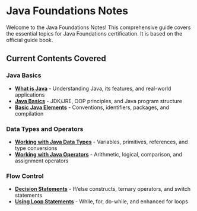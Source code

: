 # Java Foundations Notes

Welcome to the Java Foundations Notes! This comprehensive guide covers the essential topics for Java Foundations certification. It is based on the official guide book.

## Current Contents Covered

### Java Basics
- **[What is Java](java-basics/what-is-java.md)** - Understanding Java, its features, and real-world applications
- **[Java Basics](java-basics/java-basics-fundamentals.md)** - JDK/JRE, OOP principles, and Java program structure
- **[Basic Java Elements](java-basics/basic-java-elements.md)** - Conventions, identifiers, packages, and compilation

### Data Types and Operators
- **[Working with Java Data Types](data-types-operators/java-data-types.md)** - Variables, primitives, references, and type conversions
- **[Working with Java Operators](data-types-operators/java-operators.md)** - Arithmetic, logical, comparison, and assignment operators

### Flow Control
- **[Decision Statements](flux-control/decision-statements.md)** - If/else constructs, ternary operators, and switch statements
- **[Using Loop Statements](flux-control/loop-statements.md)** - While, for, do-while, and enhanced for loops